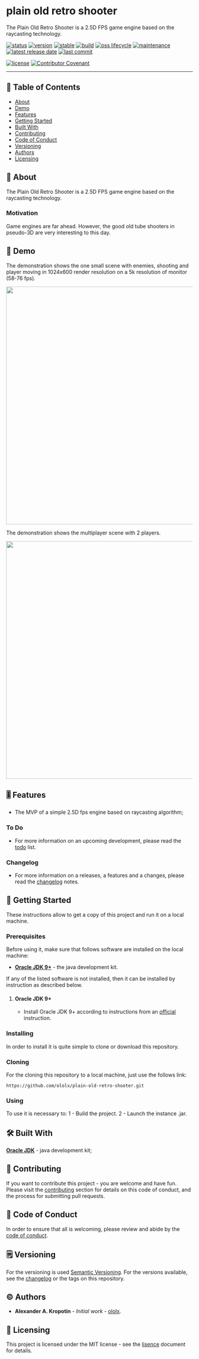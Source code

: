 # plain old retro shooter

The Plain Old Retro Shooter is a 2.5D FPS game engine based on the raycasting technology.

[![status](https://img.shields.io/badge/status-active-active?style=flat-square)](BADGES_GUIDE.md#status) [![version](https://img.shields.io/badge/version-0.1.1--alpha.2-informational?style=flat-square)](BADGES_GUIDE.md#version) [![stable](https://img.shields.io/badge/stable-no-important?style=flat-square)](BADGES_GUIDE.md#stable) [![build](https://img.shields.io/badge/build-passing-success?style=flat-square)](BADGES_GUIDE.md#build) [![oss lifecycle](https://img.shields.io/badge/oss_lifecycle-active-important?style=flat-square)](BADGES_GUIDE.md#oss-lifecycle) [![maintenance](https://img.shields.io/badge/maintenance-yes-informational?style=flat-square)](BADGES_GUIDE.md#maintenance) [![latest release date](https://img.shields.io/badge/latest_release_date-August_23,_2020-informational?style=flat-square)](BADGES_GUIDE.md#release-date) [![last commit](https://img.shields.io/badge/last_commit-August_23,_2020-informational?style=flat-square)](BADGES_GUIDE.md#commit-date)

[![license](https://img.shields.io/badge/license-MIT-informational?style=flat-square)](LICENSE) [![Contributor Covenant](https://img.shields.io/badge/Contributor%20Covenant-v2.0%20adopted-ff69b4.svg)](CODE_OF_CONDUCT.md)

---

## 📇 Table of Contents

- [About](#about)
- [Demo](#demo)
- [Features](#feature)
- [Getting Started](#getting-started)
- [Built With](#built-with)
- [Contributing](#contributing)
- [Code of Conduct](#code-of-conduct)
- [Versioning](#versioning)
- [Authors](#authors)
- [Licensing](#licensing)

##  📖 About

The Plain Old Retro Shooter is a 2.5D  FPS game engine based on the raycasting technology.

### Motivation

Game engines are far ahead. However, the good old tube shooters in pseudo-3D are very interesting to this day.

## 📸 Demo

The demonstration shows the one small scene with enemies, shooting and player moving in 1024x600 render resolution on a 5k resolution of monitor (58-76 fps).

<img src="https://github.com/ololx/plain-old-retro-shooter/blob/assets/plain-old-retro-shooter-demo-1.gif?raw=true" width="640"/>

The demonstration shows the multiplayer scene with  2 players.

<img src="https://github.com/ololx/plain-old-retro-shooter/blob/assets/plain-old-retro-shooter-demo-2.gif?raw=true" width="640"/>

## 🎚 Features

- The MVP of a simple 2.5D fps engine based on raycasting algorithm;

### To Do

- For more information on an upcoming development, please read the [todo](TODO.md) list.

### Changelog

- For more information on a releases, a features and a changes, please read the [changelog](CHANGELOG.md) notes.

## 🚦 Getting Started

These instructions allow to get a copy of this project and run it on a local machine.

### Prerequisites

Before using it, make sure that follows software are installed on the local machine:

- **[Oracle JDK 9+](https://www.oracle.com/java/technologies/javase-downloads.html)** - the java development kit.

If any of the listed software is not installed, then it can be installed by instruction as described below.

1. #### Oracle JDK 9+

   - Install Oracle JDK 9+ according to instructions from an [official](https://www.oracle.com/java/technologies/javase-downloads.html) instruction.

### Installing

In order to install it is quite simple to clone or download this repository.

### Cloning

For the cloning this repository to a local machine, just use the follows link:

```http
https://github.com/ololx/plain-old-retro-shooter.git
```

### Using

To use it is necessary to:
1 - Build the project.
2 - Launch the instance .jar.

## 🛠 Built With

**[Oracle JDK](https://www.oracle.com/java/technologies/javase-downloads.html)** -  java development kit;

## 🎉 Contributing

If you want to contribute this project - you are welcome and have fun.
Please visit the [contributing](CONTRIBUTING.md) section for details on this code of conduct, and the process for submitting pull requests.

## 📝 Code of Conduct

In order to ensure that all is welcoming, please review and abide by the [code of conduct](CODE_OF_CONDUCT.md).

## 🗒 Versioning

For the versioning is used [Semantic Versioning](http://semver.org/). For the versions available, see the [changelog](CHANGELOG.md) or the tags on this repository.

## ©️ Authors

* **Alexander A. Kropotin** - *Initial work* - [ololx](https://github.com/ololx).

## 🔏 Licensing

This project is licensed under the MIT license - see the [lisence](LICENSE) document for details.
